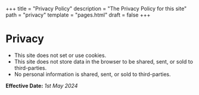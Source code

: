+++
title = "Privacy Policy"
description = "The Privacy Policy for this site"
path = "privacy"
template = "pages.html"
draft = false
+++

# Privacy

- This site does not set or use cookies.
- This site does not store data in the browser to be shared, sent, or sold to third-parties.
- No personal information is shared, sent, or sold to third-parties.

**Effective Date:** _1st May 2024_

